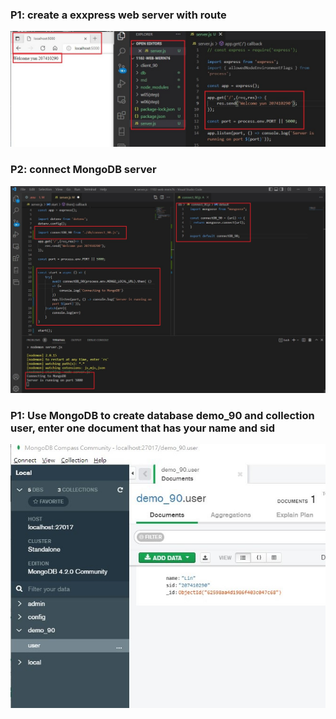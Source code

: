 ### P1: create a exxpress web server with route

![](./p1.jpg)

### P2: connect MongoDB server

![](./p2.jpg)

### P1: Use MongoDB to create database demo_90 and collection user, enter one document that has your name and sid

![](./p3.jpg)
